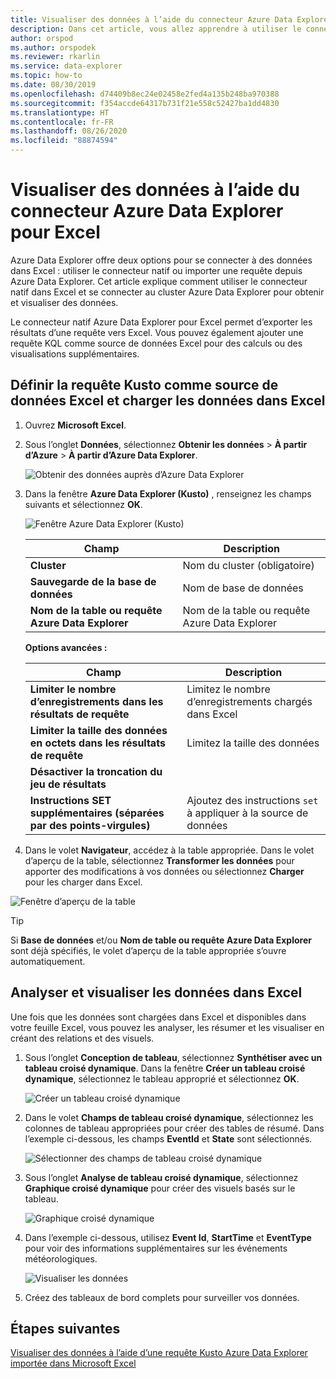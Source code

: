 ```yaml
---
title: Visualiser des données à l’aide du connecteur Azure Data Explorer pour Microsoft Excel
description: Dans cet article, vous allez apprendre à utiliser le connecteur Azure Data Explorer pour Excel.
author: orspod
ms.author: orspodek
ms.reviewer: rkarlin
ms.service: data-explorer
ms.topic: how-to
ms.date: 08/30/2019
ms.openlocfilehash: d74409b8ec24e02458e2fed4a135b248ba970388
ms.sourcegitcommit: f354accde64317b731f21e558c52427ba1dd4830
ms.translationtype: HT
ms.contentlocale: fr-FR
ms.lasthandoff: 08/26/2020
ms.locfileid: "88874594"
---
```

# <a name="visualize-data-using-the-azure-data-explorer-connector-for-excel"></a>Visualiser des données à l’aide du connecteur Azure Data Explorer pour Excel

Azure Data Explorer offre deux options pour se connecter à des données dans Excel : utiliser le connecteur natif ou importer une requête depuis Azure Data Explorer. Cet article explique comment utiliser le connecteur natif dans Excel et se connecter au cluster Azure Data Explorer pour obtenir et visualiser des données.

Le connecteur natif Azure Data Explorer pour Excel permet d’exporter les résultats d’une requête vers Excel. Vous pouvez également ajouter une requête KQL comme source de données Excel pour des calculs ou des visualisations supplémentaires.

## <a name="define-kusto-query-as-an-excel-data-source-and-load-the-data-to-excel"></a>Définir la requête Kusto comme source de données Excel et charger les données dans Excel

1. Ouvrez **Microsoft Excel**.
1. Sous l’onglet **Données**, sélectionnez **Obtenir les données** > **À partir d’Azure** > **À partir d’Azure Data Explorer**.

    ![Obtenir des données auprès d’Azure Data Explorer](media/excel-connector/get-data-from-adx.png)

1. Dans la fenêtre **Azure Data Explorer (Kusto)** , renseignez les champs suivants et sélectionnez **OK**.

    ![Fenêtre Azure Data Explorer (Kusto)](media/excel-connector/adx-connection-window.png)
    
    |Champ   |Description |
    |---------|---------|
    |**Cluster**   |   Nom du cluster (obligatoire)      |    
    |**Sauvegarde de la base de données**     |    Nom de base de données      |    
    |**Nom de la table ou requête Azure Data Explorer**    |     Nom de la table ou requête Azure Data Explorer    | 
    
    **Options avancées :**

     |Champ   |Description |
    |---------|---------|
    |**Limiter le nombre d’enregistrements dans les résultats de requête**     |     Limitez le nombre d’enregistrements chargés dans Excel  |    
    |**Limiter la taille des données en octets dans les résultats de requête**    |    Limitez la taille des données      |   
    |**Désactiver la troncation du jeu de résultats**    |         |      
    |**Instructions SET supplémentaires (séparées par des points-virgules)**    |    Ajoutez des instructions `set` à appliquer à la source de données     |   

1.  Dans le volet **Navigateur**, accédez à la table appropriée. Dans le volet d’aperçu de la table, sélectionnez **Transformer les données** pour apporter des modifications à vos données ou sélectionnez **Charger** pour les charger dans Excel.

![Fenêtre d’aperçu de la table](media/excel-connector/navigate-table-preview-window.png)

   > [!TIP]
   > Si **Base de données** et/ou **Nom de table ou requête Azure Data Explorer** sont déjà spécifiés, le volet d’aperçu de la table appropriée s’ouvre automatiquement. 

## <a name="analyze-and-visualize-data-in-excel"></a>Analyser et visualiser les données dans Excel

Une fois que les données sont chargées dans Excel et disponibles dans votre feuille Excel, vous pouvez les analyser, les résumer et les visualiser en créant des relations et des visuels. 

1.  Sous l’onglet **Conception de tableau**, sélectionnez **Synthétiser avec un tableau croisé dynamique**. Dans la fenêtre **Créer un tableau croisé dynamique**, sélectionnez le tableau approprié et sélectionnez **OK**.

    ![Créer un tableau croisé dynamique](media/excel-connector/create-pivot-table.png)

1. Dans le volet **Champs de tableau croisé dynamique**, sélectionnez les colonnes de tableau appropriées pour créer des tables de résumé. Dans l’exemple ci-dessous, les champs **EventId** et **State** sont sélectionnés.
    
    ![Sélectionner des champs de tableau croisé dynamique](media/excel-connector/pivot-table-pick-fields.png)

1. Sous l’onglet **Analyse de tableau croisé dynamique**, sélectionnez **Graphique croisé dynamique** pour créer des visuels basés sur le tableau. 

    ![Graphique croisé dynamique](media/excel-connector/pivot-table-analyze-pivotchart.png)

1. Dans l’exemple ci-dessous, utilisez **Event Id**, **StartTime** et **EventType** pour voir des informations supplémentaires sur les événements météorologiques.

    ![Visualiser les données](media/excel-connector/visualize-excel-data.png)

1. Créez des tableaux de bord complets pour surveiller vos données.

## <a name="next-steps"></a>Étapes suivantes

[Visualiser des données à l’aide d’une requête Kusto Azure Data Explorer importée dans Microsoft Excel](excel-blank-query.md)